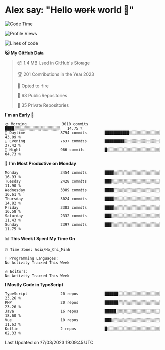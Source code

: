 # Alex say: "Hello ~~work~~ world 🐾"

<!--START_SECTION:waka-->
![Code Time](http://img.shields.io/badge/Code%20Time-839%20hrs%205%20mins-blue)

![Profile Views](http://img.shields.io/badge/Profile%20Views-1-blue)

![Lines of code](https://img.shields.io/badge/From%20Hello%20World%20I%27ve%20Written-41.9%20million%20lines%20of%20code-blue)

**🐱 My GitHub Data** 

> 📦 1.4 MB Used in GitHub's Storage 
 > 
> 🏆 201 Contributions in the Year 2023
 > 
> 💼 Opted to Hire
 > 
> 📜 63 Public Repositories 
 > 
> 🔑 35 Private Repositories 
 > 
**I'm an Early 🐤** 

```text
🌞 Morning                3010 commits        ████░░░░░░░░░░░░░░░░░░░░░   14.75 % 
🌆 Daytime                8794 commits        ███████████░░░░░░░░░░░░░░   43.09 % 
🌃 Evening                7637 commits        █████████░░░░░░░░░░░░░░░░   37.42 % 
🌙 Night                  966 commits         █░░░░░░░░░░░░░░░░░░░░░░░░   04.73 % 
```
📅 **I'm Most Productive on Monday** 

```text
Monday                   3454 commits        ████░░░░░░░░░░░░░░░░░░░░░   16.93 % 
Tuesday                  2428 commits        ███░░░░░░░░░░░░░░░░░░░░░░   11.90 % 
Wednesday                3389 commits        ████░░░░░░░░░░░░░░░░░░░░░   16.61 % 
Thursday                 3024 commits        ████░░░░░░░░░░░░░░░░░░░░░   14.82 % 
Friday                   3383 commits        ████░░░░░░░░░░░░░░░░░░░░░   16.58 % 
Saturday                 2332 commits        ███░░░░░░░░░░░░░░░░░░░░░░   11.43 % 
Sunday                   2397 commits        ███░░░░░░░░░░░░░░░░░░░░░░   11.75 % 
```


📊 **This Week I Spent My Time On** 

```text
🕑︎ Time Zone: Asia/Ho_Chi_Minh

💬 Programming Languages: 
No Activity Tracked This Week

🔥 Editors: 
No Activity Tracked This Week
```

**I Mostly Code in TypeScript** 

```text
TypeScript               20 repos            ██████░░░░░░░░░░░░░░░░░░░   23.26 % 
PHP                      20 repos            ██████░░░░░░░░░░░░░░░░░░░   23.26 % 
Java                     16 repos            █████░░░░░░░░░░░░░░░░░░░░   18.60 % 
Vue                      10 repos            ███░░░░░░░░░░░░░░░░░░░░░░   11.63 % 
Kotlin                   2 repos             █░░░░░░░░░░░░░░░░░░░░░░░░   02.33 % 
```




 Last Updated on 27/03/2023 19:09:45 UTC
<!--END_SECTION:waka-->
